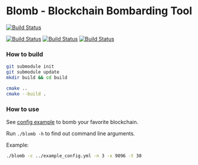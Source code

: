 Blomb - Blockchain Bombarding Tool
================================

[![Build Status](https://travis-ci.com/salamantos/bombarding-tool.svg?branch=master)](https://travis-ci.com/salamantos/bombarding-tool)

[![Build Status](https://img.shields.io/badge/dynamic/json?color=brightgreen&label=TPS&query=message&url=http%3A%2F%2F157.230.33.232%2Ftps)](https://travis-ci.com/salamantos/private-blomb)
[![Build Status](https://img.shields.io/badge/dynamic/json?color=brightgreen&label=CPU%20usage&query=message&suffix=%25&url=http%3A%2F%2F157.230.33.232%2Fcpu)](https://travis-ci.com/salamantos/private-blomb)
[![Build Status](https://img.shields.io/badge/dynamic/json?color=brightgreen&label=Memory%20usage&query=message&suffix=%25&url=http%3A%2F%2F157.230.33.232%2Fmemory)](https://travis-ci.com/salamantos/private-blomb)

### How to build

```sh
git submodule init
git submodule update
mkdir build && cd build

cmake ..
cmake --build .
```

### How to use
See [config example](example_config.yml) to bomb your favorite blockchain.

Run `./blomb -h` to find out command line arguments.

Example:
```sh
./blomb -c ../example_config.yml -n 3 -x 9096 -t 30
```
